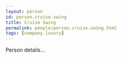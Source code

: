 ```yaml
---
layout: person
id: person.cruise.swing
title: Cruise Swing
permalink: people/person.cruise.swing.html
tags: [company.luxury]
---
```


Person details...